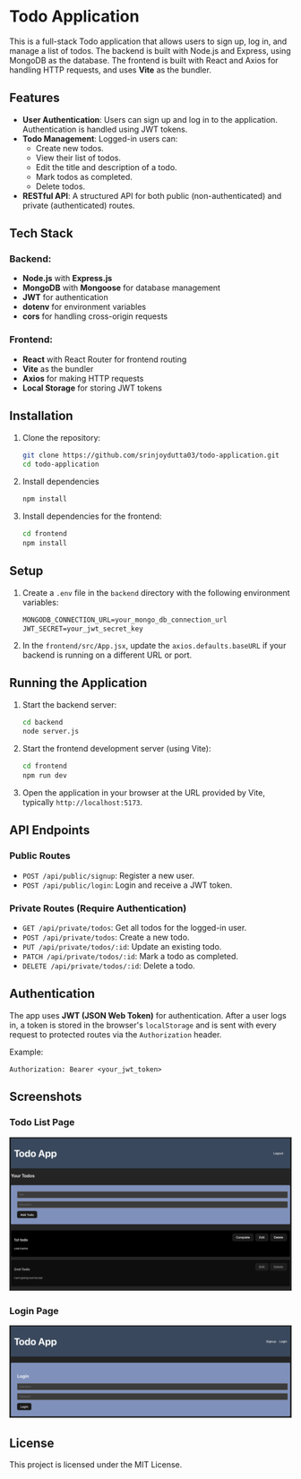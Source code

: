 # Todo Application

This is a full-stack Todo application that allows users to sign up, log in, and manage a list of todos. The backend is built with Node.js and Express, using MongoDB as the database. The frontend is built with React and Axios for handling HTTP requests, and uses **Vite** as the bundler.

## Features

- **User Authentication**: Users can sign up and log in to the application. Authentication is handled using JWT tokens.
- **Todo Management**: Logged-in users can:
  - Create new todos.
  - View their list of todos.
  - Edit the title and description of a todo.
  - Mark todos as completed.
  - Delete todos.
- **RESTful API**: A structured API for both public (non-authenticated) and private (authenticated) routes.

## Tech Stack

### Backend:
- **Node.js** with **Express.js**
- **MongoDB** with **Mongoose** for database management
- **JWT** for authentication
- **dotenv** for environment variables
- **cors** for handling cross-origin requests

### Frontend:
- **React** with React Router for frontend routing
- **Vite** as the bundler
- **Axios** for making HTTP requests
- **Local Storage** for storing JWT tokens

## Installation

1. Clone the repository:

   ```bash
   git clone https://github.com/srinjoydutta03/todo-application.git
   cd todo-application
   ```

2. Install dependencies 

   ```bash
   npm install
   ```

3. Install dependencies for the frontend:

   ```bash
   cd frontend
   npm install
   ```

## Setup

1. Create a `.env` file in the `backend` directory with the following environment variables:

   ```
   MONGODB_CONNECTION_URL=your_mongo_db_connection_url
   JWT_SECRET=your_jwt_secret_key
   ```

2. In the `frontend/src/App.jsx`, update the `axios.defaults.baseURL` if your backend is running on a different URL or port.

## Running the Application

1. Start the backend server:

   ```bash
   cd backend
   node server.js
   ```

2. Start the frontend development server (using Vite):

   ```bash
   cd frontend
   npm run dev
   ```

3. Open the application in your browser at the URL provided by Vite, typically `http://localhost:5173`.

## API Endpoints

### Public Routes
- `POST /api/public/signup`: Register a new user.
- `POST /api/public/login`: Login and receive a JWT token.

### Private Routes (Require Authentication)
- `GET /api/private/todos`: Get all todos for the logged-in user.
- `POST /api/private/todos`: Create a new todo.
- `PUT /api/private/todos/:id`: Update an existing todo.
- `PATCH /api/private/todos/:id`: Mark a todo as completed.
- `DELETE /api/private/todos/:id`: Delete a todo.

## Authentication

The app uses **JWT (JSON Web Token)** for authentication. After a user logs in, a token is stored in the browser's `localStorage` and is sent with every request to protected routes via the `Authorization` header.

Example:

```
Authorization: Bearer <your_jwt_token>
```

## Screenshots

### Todo List Page
![Todo List Screenshot](screenshots/todo-list-page.png)

### Login Page
![Login Page Screenshot](screenshots/login-page.png)

## License

This project is licensed under the MIT License.
```

